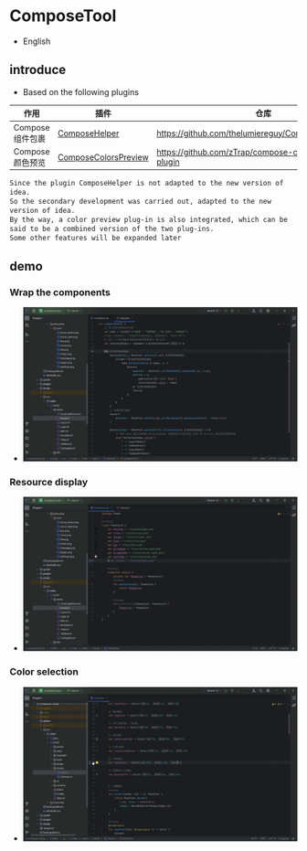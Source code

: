 # ComposeTool

- English

## introduce

- Based on the following plugins

| 作用           | 插件                                                                                        | 仓库                                                    |
|--------------|-------------------------------------------------------------------------------------------|-------------------------------------------------------|
| Compose 组件包裹 | [ComposeHelper](https://plugins.jetbrains.com/plugin/18323-compose-helper)                | https://github.com/thelumiereguy/ComposeHelperPlugin  |
| Compose 颜色预览 | [ComposeColorsPreview](https://plugins.jetbrains.com/plugin/21298-compose-colors-preview) | https://github.com/zTrap/compose-color-preview-plugin |

```text
Since the plugin ComposeHelper is not adapted to the new version of idea.
So the secondary development was carried out, adapted to the new version of idea.
By the way, a color preview plug-in is also integrated, which can be said to be a combined version of the two plug-ins. 
Some other features will be expanded later
```


## demo

### Wrap the components

- ![](image/warp.gif)

### Resource display

- ![](image/zy.gif)

### Color selection

- ![](image/color.gif)